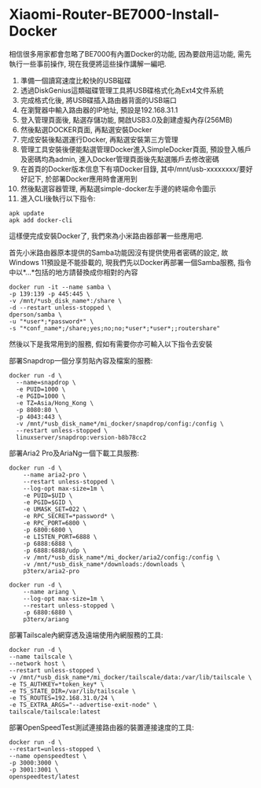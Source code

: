 # Xiaomi-Router-BE7000-Install-Docker

相信很多用家都會忽略了BE7000有內置Docker的功能, 因為要啟用這功能, 需先執行一些事前操作, 現在我便將這些操作講解一編吧.
1. 準備一個讀寫速度比較快的USB磁碟
2. 透過DiskGenius這類磁碟管理工具將USB碟格式化為Ext4文件系統
3. 完成格式化後, 將USB碟插入路由器背面的USB端口
4. 在瀏覽器中輸入路由器的IP地址, 預設是192.168.31.1
5. 登入管理頁面後, 點選存儲功能, 開啟USB3.0及創建虛擬內存(256MB)
6. 然後點選DOCKER頁面, 再點選安裝Docker
7. 完成安裝後點選運行Docker, 再點選安裝第三方管理
8. 管理工具安裝後便能點選管理Docker進入SimpleDocker頁面, 預設登入帳戶及密碼均為admin, 進入Docker管理頁面後先點選賬戶去修改密碼
9. 在首頁的Docker版本信息下有項Docker目錄, 其中/mnt/usb-xxxxxxxx/要好好記下, 於部署Docker應用時會運用到
10. 然後點選容器管理, 再點選simple-docker左手邊的終端命令圖示
11. 進入CLI後執行以下指令:
```
apk update
apk add docker-cli
```
這樣便完成安裝Docker了, 我們來為小米路由器部署一些應用吧.

首先小米路由器原本提供的Samba功能因沒有提供使用者密碼的設定, 故Windows 11預設是不能掛載的, 現我們先以Docker再部署一個Samba服務, 
指令中以*...*包括的地方請替換成你相對的內容
```
docker run -it --name samba \
-p 139:139 -p 445:445 \
-v /mnt/*usb_disk_name*:/share \
-d --restart unless-stopped \
dperson/samba \
-u "*user*;*password*" \
-s "*conf_name*;/share;yes;no;no;*user*;*user*;;routershare"
```
然後以下是我常用到的服務, 假如有需要你亦可輸入以下指令去安裝

部署Snapdrop一個分享剪貼內容及檔案的服務:
```
docker run -d \
  --name=snapdrop \
  -e PUID=1000 \
  -e PGID=1000 \
  -e TZ=Asia/Hong_Kong \
  -p 8080:80 \
  -p 4043:443 \
  -v /mnt/*usb_disk_name*/mi_docker/snapdrop/config:/config \
  --restart unless-stopped \
  linuxserver/snapdrop:version-b8b78cc2
```
部署Aria2 Pro及AriaNg一個下載工具服務:
```
docker run -d \
    --name aria2-pro \
    --restart unless-stopped \
    --log-opt max-size=1m \
    -e PUID=$UID \
    -e PGID=$GID \
    -e UMASK_SET=022 \
    -e RPC_SECRET=*password* \
    -e RPC_PORT=6800 \
    -p 6800:6800 \
    -e LISTEN_PORT=6888 \
    -p 6888:6888 \
    -p 6888:6888/udp \
    -v /mnt/*usb_disk_name*/mi_docker/aria2/config:/config \
    -v /mnt/*usb_disk_name*/downloads:/downloads \
    p3terx/aria2-pro
```
```
docker run -d \
    --name ariang \
    --log-opt max-size=1m \
    --restart unless-stopped \
    -p 6880:6880 \
    p3terx/ariang
```
部署Tailscale內網穿透及遠端使用內網服務的工具:
```
docker run -d \
--name tailscale \
--network host \
--restart unless-stopped \
-v /mnt/*usb_disk_name*/mi_docker/tailscale/data:/var/lib/tailscale \
-e TS_AUTHKEY=*token_key* \
-e TS_STATE_DIR=/var/lib/tailscale \
-e TS_ROUTES=192.168.31.0/24 \
-e TS_EXTRA_ARGS="--advertise-exit-node" \
tailscale/tailscale:latest
```
部署OpenSpeedTest測試連接路由器的裝置連接速度的工具:
```
docker run -d \
--restart=unless-stopped \
--name openspeedtest \
-p 3000:3000 \
-p 3001:3001 \
openspeedtest/latest
```
